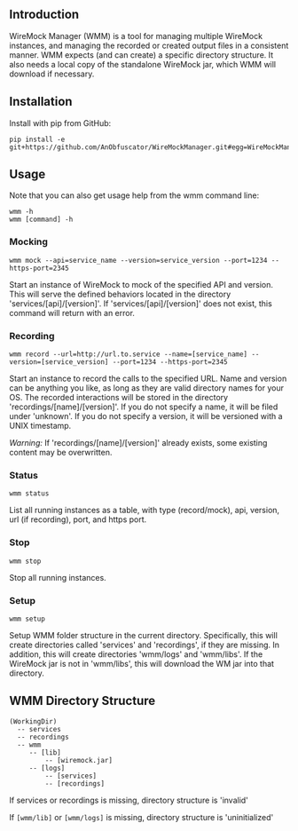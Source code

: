 ## Introduction

WireMock Manager (WMM) is a tool for managing multiple WireMock instances, and managing the recorded or created output files in a consistent manner. WMM expects (and can create) a specific directory structure. It also needs a local copy of the standalone WireMock jar, which WMM will download if necessary.

## Installation

Install with pip from GitHub:

```
pip install -e git+https://github.com/AnObfuscator/WireMockManager.git#egg=WireMockManager
```

## Usage
Note that you can also get usage help from the wmm command line:

```
wmm -h
wmm [command] -h
```

### Mocking
```
wmm mock --api=service_name --version=service_version --port=1234 --https-port=2345
```

Start an instance of WireMock to mock of the specified API and version. This will serve the defined behaviors located in the directory 'services/[api]/[version]'. If 'services/[api]/[version]' does not exist, this command will return with an error.

### Recording
```
wmm record --url=http://url.to.service --name=[service_name] --version=[service_version] --port=1234 --https-port=2345
```

Start an instance to record the calls to the specified URL. Name and version can be anything you like, as long as they are valid directory names for your OS.  The recorded interactions will be stored in the directory 'recordings/[name]/[version]'. If you do not specify a name, it will be filed under 'unknown'. If you do not specify a version, it will be versioned with a UNIX timestamp.

*Warning:* If 'recordings/[name]/[version]' already exists, some existing content may be overwritten. 


### Status
```
wmm status
```

List all running instances as a table, with type (record/mock), api, version, url (if recording), port, and https port.

### Stop
```
wmm stop
```

Stop all running instances.

### Setup
```
wmm setup
```

Setup WMM folder structure in the current directory. Specifically, this will create directories called 'services' and 'recordings', if they are missing. In addition, this will create directories 'wmm/logs' and 'wmm/libs'. If the WireMock jar is not in 'wmm/libs', this will download the WM jar into that directory.


## WMM Directory Structure
```
(WorkingDir)
  -- services
  -- recordings
  -- wmm
     -- [lib]
         -- [wiremock.jar]
     -- [logs]
         -- [services]
         -- [recordings]
```

If services or recordings is missing, directory structure is 'invalid'

If ```[wmm/lib]``` or ```[wmm/logs]``` is missing, directory structure is 'uninitialized'